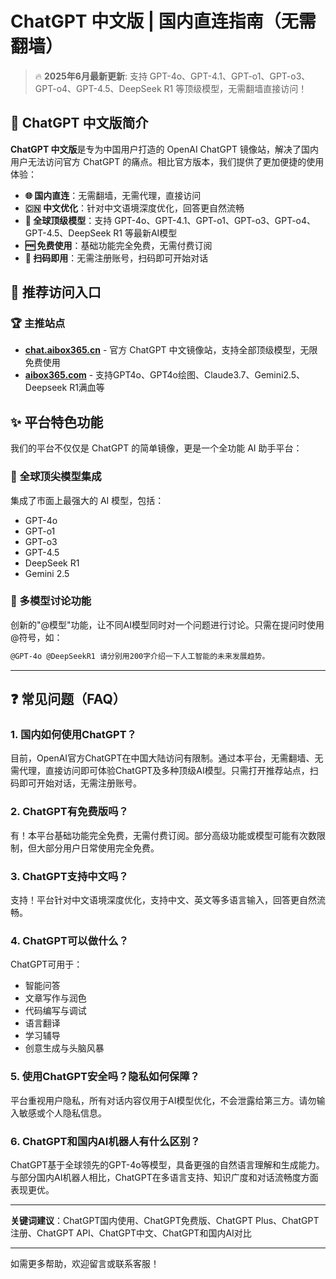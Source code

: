 # ChatGPT 中文版 | 国内直连指南（无需翻墙）

> 🔥 **2025年6月最新更新**: 支持  GPT-4o、GPT-4.1、GPT-o1、GPT-o3、GPT-o4、GPT-4.5、DeepSeek R1 等顶级模型，无需翻墙直接访问！

## 🚀 ChatGPT 中文版简介

**ChatGPT 中文版**是专为中国用户打造的 OpenAI ChatGPT 镜像站，解决了国内用户无法访问官方 ChatGPT 的痛点。相比官方版本，我们提供了更加便捷的使用体验：

- **🌐 国内直连**：无需翻墙，无需代理，直接访问
- **🇨🇳 中文优化**：针对中文语境深度优化，回答更自然流畅
- **🔮 全球顶级模型**：支持 GPT-4o、GPT-4.1、GPT-o1、GPT-o3、GPT-o4、GPT-4.5、DeepSeek R1 等最新AI模型
- **🆓 免费使用**：基础功能完全免费，无需付费订阅
- **📱 扫码即用**：无需注册账号，扫码即可开始对话

## 📌 推荐访问入口

### 🏆 主推站点

- **[chat.aibox365.cn](https://chat.aibox365.cn)** - 官方 ChatGPT 中文镜像站，支持全部顶级模型，无限免费使用
- **[aibox365.com](https://aibox365.com)** - 支持GPT4o、GPT4o绘图、Claude3.7、Gemini2.5、Deepseek R1满血等

## ✨ 平台特色功能

我们的平台不仅仅是 ChatGPT 的简单镜像，更是一个全功能 AI 助手平台：

### 🔮 全球顶尖模型集成

集成了市面上最强大的 AI 模型，包括：
- GPT-4o
- GPT-o1
- GPT-o3
- GPT-4.5
- DeepSeek R1
- Gemini 2.5

### 💬 多模型讨论功能

创新的"@模型"功能，让不同AI模型同时对一个问题进行讨论。只需在提问时使用@符号，如：

```markdown
@GPT-4o @DeepSeekR1 请分别用200字介绍一下人工智能的未来发展趋势。
```

---

## ❓ 常见问题（FAQ）

### 1. 国内如何使用ChatGPT？

目前，OpenAI官方ChatGPT在中国大陆访问有限制。通过本平台，无需翻墙、无需代理，直接访问即可体验ChatGPT及多种顶级AI模型。只需打开推荐站点，扫码即可开始对话，无需注册账号。

### 2. ChatGPT有免费版吗？

有！本平台基础功能完全免费，无需付费订阅。部分高级功能或模型可能有次数限制，但大部分用户日常使用完全免费。

### 3. ChatGPT支持中文吗？

支持！平台针对中文语境深度优化，支持中文、英文等多语言输入，回答更自然流畅。

### 4. ChatGPT可以做什么？

ChatGPT可用于：
- 智能问答
- 文章写作与润色
- 代码编写与调试
- 语言翻译
- 学习辅导
- 创意生成与头脑风暴

### 5. 使用ChatGPT安全吗？隐私如何保障？

平台重视用户隐私，所有对话内容仅用于AI模型优化，不会泄露给第三方。请勿输入敏感或个人隐私信息。

### 6. ChatGPT和国内AI机器人有什么区别？

ChatGPT基于全球领先的GPT-4o等模型，具备更强的自然语言理解和生成能力。与部分国内AI机器人相比，ChatGPT在多语言支持、知识广度和对话流畅度方面表现更优。

---

**关键词建议**：ChatGPT国内使用、ChatGPT免费版、ChatGPT Plus、ChatGPT注册、ChatGPT API、ChatGPT中文、ChatGPT和国内AI对比

---

如需更多帮助，欢迎留言或联系客服！
